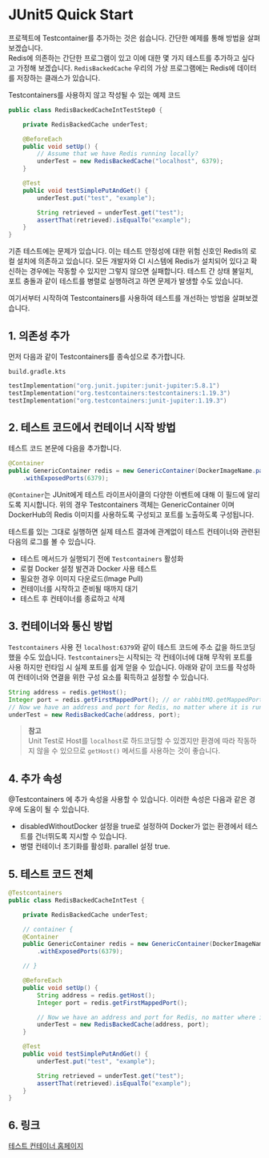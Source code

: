 # JUnit5 Quick Start

프로젝트에 Testcontainer를 추가하는 것은 쉽습니다. 간단한 예제를 통해 방법을 살펴보겠습니다.  
Redis에 의존하는 간단한 프로그램이 있고 이에 대한 몇 가지 테스트를 추가하고 싶다고 가정해 보겠습니다. 
`RedisBackedCache` 우리의 가상 프로그램에는 Redis에 데이터를 저장하는 클래스가 있습니다.

Testcontainers를 사용하지 않고 작성될 수 있는 예제 코드
```java
public class RedisBackedCacheIntTestStep0 {

    private RedisBackedCache underTest;

    @BeforeEach
    public void setUp() {
        // Assume that we have Redis running locally?
        underTest = new RedisBackedCache("localhost", 6379);
    }

    @Test
    public void testSimplePutAndGet() {
        underTest.put("test", "example");

        String retrieved = underTest.get("test");
        assertThat(retrieved).isEqualTo("example");
    }
}
```
기존 테스트에는 문제가 있습니다. 이는 테스트 안정성에 대한 위험 신호인 Redis의 로컬 설치에 의존하고 있습니다. 
모든 개발자와 CI 시스템에 Redis가 설치되어 있다고 확신하는 경우에는 작동할 수 있지만 그렇지 않으면 실패합니다. 
테스트 간 상태 불일치, 포트 충돌과 같이 테스트를 병렬로 실행하려고 하면 문제가 발생할 수도 있습니다.

여기서부터 시작하여 Testcontainers를 사용하여 테스트를 개선하는 방법을 살펴보겠습니다.

## 1. 의존성 추가
먼저 다음과 같이 Testcontainers를 종속성으로 추가합니다.

`build.gradle.kts`
```kotlin
testImplementation("org.junit.jupiter:junit-jupiter:5.8.1")
testImplementation("org.testcontainers:testcontainers:1.19.3")
testImplementation("org.testcontainers:junit-jupiter:1.19.3")
```

## 2. 테스트 코드에서 컨테이너 시작 방법  
테스트 코드 본문에 다음을 추가합니다.
```java
@Container
public GenericContainer redis = new GenericContainer(DockerImageName.parse("redis:5.0.3-alpine"))
    .withExposedPorts(6379);
```

`@Container`는 JUnit에게 테스트 라이프사이클의 다양한 이벤트에 대해 이 필드에 알리도록 지시합니다. 
위의 경우 Testcontainers 객체는 GenericContainer 이며 DockerHub의 Redis 이미지를 사용하도록 구성되고 포트를 노출하도록 구성됩니다.

테스트를 있는 그대로 실행하면 실제 테스트 결과에 관계없이 테스트 컨테이너와 관련된 다음의 로그를 볼 수 있습니다.

* 테스트 메서드가 실행되기 전에 `Testcontainers` 활성화  
* 로컬 Docker 설정 발견과 Docker 사용 테스트   
* 필요한 경우 이미지 다운로드(Image Pull)  
* 컨테이너를 시작하고 준비될 때까지 대기  
* 테스트 후 컨테이너를 종료하고 삭제  

## 3. 컨테이너와 통신 방법  
`Testcontainers` 사용 전 `localhost:6379`와 같이 테스트 코드에 주소 값을 하드코딩했을 수도 있습니다.
`Testcontainers`는 시작되는 각 컨테이너에 대해 무작위 포트를 사용 하지만 런타임 시 실제 포트를 쉽게 얻을 수 있습니다. 
아래와 같이 코드를 작성하여 컨테이너와 연결을 위한 구성 요소를 획득하고 설정할 수 있습니다.
```java
String address = redis.getHost();
Integer port = redis.getFirstMappedPort(); // or rabbitMQ.getMappedPort(6379);
// Now we have an address and port for Redis, no matter where it is running
underTest = new RedisBackedCache(address, port);
```

> **참고**  
> Unit Test로 Host를 `localhost`로 하드코딩할 수 있겠지만 환경에 따라 작동하지 않을 수 있으므로 
> `getHost()` 메서드를 사용하는 것이 좋습니다.


## 4. 추가 속성  
@Testcontainers 에 추가 속성을 사용할 수 있습니다. 이러한 속성은 다음과 같은 경우에 도움이 될 수 있습니다.

* disabledWithoutDocker 설정을 true로 설정하여 Docker가 없는 환경에서 테스트를 건너뛰도록 지시할 수 있습니다.
* 병렬 컨테이너 초기화를 활성화. parallel 설정 true.

## 5. 테스트 코드 전체
```java
@Testcontainers
public class RedisBackedCacheIntTest {

    private RedisBackedCache underTest;

    // container {
    @Container
    public GenericContainer redis = new GenericContainer(DockerImageName.parse("redis:5.0.3-alpine"))
        .withExposedPorts(6379);

    // }

    @BeforeEach
    public void setUp() {
        String address = redis.getHost();
        Integer port = redis.getFirstMappedPort();

        // Now we have an address and port for Redis, no matter where it is running
        underTest = new RedisBackedCache(address, port);
    }

    @Test
    public void testSimplePutAndGet() {
        underTest.put("test", "example");

        String retrieved = underTest.get("test");
        assertThat(retrieved).isEqualTo("example");
    }
}
```

## 6. 링크  
[테스트 컨테이너 홈페이지](https://testcontainers.com/)
